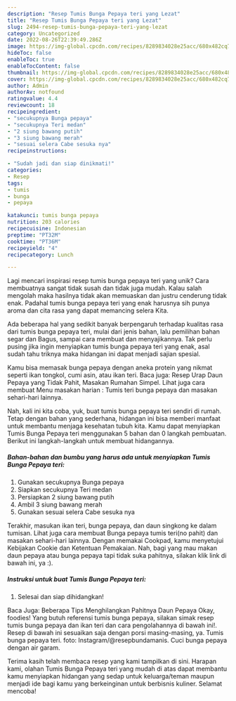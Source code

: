 ```yaml
---
description: "Resep Tumis Bunga Pepaya teri yang Lezat"
title: "Resep Tumis Bunga Pepaya teri yang Lezat"
slug: 2494-resep-tumis-bunga-pepaya-teri-yang-lezat
category: Uncategorized
date: 2022-08-26T22:39:49.286Z
image: https://img-global.cpcdn.com/recipes/8289834028e25acc/680x482cq70/tumis-bunga-pepaya-teri-foto-resep-utama.jpg
hideToc: false
enableToc: true
enableTocContent: false
thumbnail: https://img-global.cpcdn.com/recipes/8289834028e25acc/680x482cq70/tumis-bunga-pepaya-teri-foto-resep-utama.jpg
cover: https://img-global.cpcdn.com/recipes/8289834028e25acc/680x482cq70/tumis-bunga-pepaya-teri-foto-resep-utama.jpg
author: Admin
authorAv: notfound
ratingvalue: 4.4
reviewcount: 18
recipeingredient:
- "secukupnya Bunga pepaya"
- "secukupnya Teri medan"
- "2 siung bawang putih"
- "3 siung bawang merah"
- "sesuai selera Cabe sesuka nya"
recipeinstructions:

- "Sudah jadi dan siap dinikmati!"
categories:
- Resep
tags:
- tumis
- bunga
- pepaya

katakunci: tumis bunga pepaya 
nutrition: 203 calories
recipecuisine: Indonesian
preptime: "PT32M"
cooktime: "PT36M"
recipeyield: "4"
recipecategory: Lunch

---
```





Lagi mencari inspirasi resep tumis bunga pepaya teri yang unik? Cara membuatnya sangat tidak susah dan tidak juga mudah. Kalau salah mengolah maka hasilnya tidak akan memuaskan dan justru cenderung tidak enak. Padahal tumis bunga pepaya teri yang enak harusnya sih punya aroma dan cita rasa yang dapat memancing selera Kita.





Ada beberapa hal yang sedikit banyak berpengaruh terhadap kualitas rasa dari tumis bunga pepaya teri, mulai dari jenis bahan, lalu pemilihan bahan segar dan Bagus, sampai cara membuat dan menyajikannya. Tak perlu pusing jika ingin menyiapkan tumis bunga pepaya teri yang enak,      asal sudah tahu triknya maka hidangan ini dapat menjadi sajian spesial.














Kamu bisa memasak bunga pepaya dengan aneka protein yang nikmat seperti ikan tongkol, cumi asin, atau ikan teri. Baca juga: Resep Urap Daun Pepaya yang Tidak Pahit, Masakan Rumahan Simpel. Lihat juga cara membuat Menu masakan harian : Tumis teri bunga pepaya dan masakan sehari-hari lainnya.






Nah, kali ini kita coba, yuk, buat tumis bunga pepaya teri sendiri di rumah. Tetap dengan bahan yang sederhana, hidangan ini bisa memberi manfaat untuk membantu menjaga kesehatan tubuh kita. Kamu dapat menyiapkan Tumis Bunga Pepaya teri menggunakan 5 bahan dan 0 langkah pembuatan. Berikut ini langkah-langkah untuk membuat hidangannya.

<!--inarticleads1-->

##### Bahan-bahan dan bumbu yang harus ada untuk menyiapkan Tumis Bunga Pepaya teri:

1. Gunakan secukupnya Bunga pepaya
1. Siapkan secukupnya Teri medan
1. Persiapkan 2 siung bawang putih
1. Ambil 3 siung bawang merah
1. Gunakan sesuai selera Cabe sesuka nya


Terakhir, masukan ikan teri, bunga pepaya, dan daun singkong ke dalam tumisan. Lihat juga cara membuat Bunga pepaya tumis teri(no pahit) dan masakan sehari-hari lainnya. Dengan memakai Cookpad, kamu menyetujui Kebijakan Cookie dan Ketentuan Pemakaian. Nah, bagi yang mau makan daun pepaya atau bunga pepaya tapi tidak suka pahitnya, silakan klik link di bawah ini, ya :). 

<!--inarticleads2-->

##### Instruksi untuk buat Tumis Bunga Pepaya teri:


1. Selesai dan siap dihidangkan!

Baca Juga: Beberapa Tips Menghilangkan Pahitnya Daun Pepaya Okay, foodies! Yang butuh referensi tumis bunga pepaya, silakan simak resep tumis bunga pepaya dan ikan teri dan cara pengolahannya di bawah ini!. Resep di bawah ini sesuaikan saja dengan porsi masing-masing, ya. Tumis bunga pepaya teri. foto: Instagram/@resepbundamanis. Cuci bunga pepaya dengan air garam. 

Terima kasih telah membaca resep yang kami tampilkan di sini. Harapan kami, olahan Tumis Bunga Pepaya teri yang mudah di atas dapat membantu kamu menyiapkan hidangan yang sedap untuk keluarga/teman maupun menjadi ide bagi kamu yang berkeinginan untuk berbisnis kuliner. Selamat mencoba!
